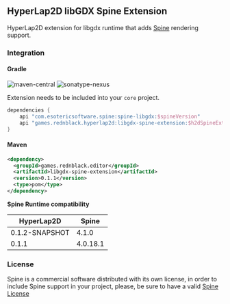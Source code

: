 ## HyperLap2D libGDX Spine Extension

HyperLap2D extension for libgdx runtime that adds [Spine](http://en.esotericsoftware.com/) rendering support.

### Integration

#### Gradle
![maven-central](https://img.shields.io/maven-central/v/games.rednblack.hyperlap2d/libgdx-spine-extension?color=blue&label=release)
![sonatype-nexus](https://img.shields.io/nexus/s/games.rednblack.hyperlap2d/libgdx-spine-extension?label=snapshot&server=https%3A%2F%2Foss.sonatype.org)

Extension needs to be included into your `core` project.
```groovy
dependencies {
    api "com.esotericsoftware.spine:spine-libgdx:$spineVersion"
    api "games.rednblack.hyperlap2d:libgdx-spine-extension:$h2dSpineExtension"
}
```

#### Maven
```xml
<dependency>
  <groupId>games.rednblack.editor</groupId>
  <artifactId>libgdx-spine-extension</artifactId>
  <version>0.1.1</version>
  <type>pom</type>
</dependency>
```

**Spine Runtime compatibility**

| HyperLap2D     | Spine    |
|----------------|----------|
| 0.1.2-SNAPSHOT | 4.1.0    |
| 0.1.1          | 4.0.18.1 |

### License
Spine is a commercial software distributed with its own license, in order to include Spine support in your project, please, be sure to have a valid [Spine License](https://github.com/EsotericSoftware/spine-runtimes)
